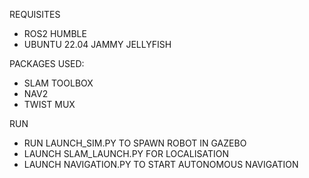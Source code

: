 REQUISITES
- ROS2 HUMBLE
- UBUNTU 22.04 JAMMY JELLYFISH

PACKAGES USED:
- SLAM TOOLBOX
- NAV2
- TWIST MUX

RUN
- RUN LAUNCH_SIM.PY TO SPAWN ROBOT IN GAZEBO 
- LAUNCH SLAM_LAUNCH.PY FOR LOCALISATION
- LAUNCH NAVIGATION.PY TO START AUTONOMOUS NAVIGATION

